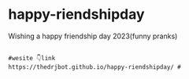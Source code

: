 # happy-riendshipday
Wishing a happy friendship day 2023(funny pranks)


``` prank yours friends 

#wesite 👇link
https://thedrjbot.github.io/happy-riendshipday/ #
